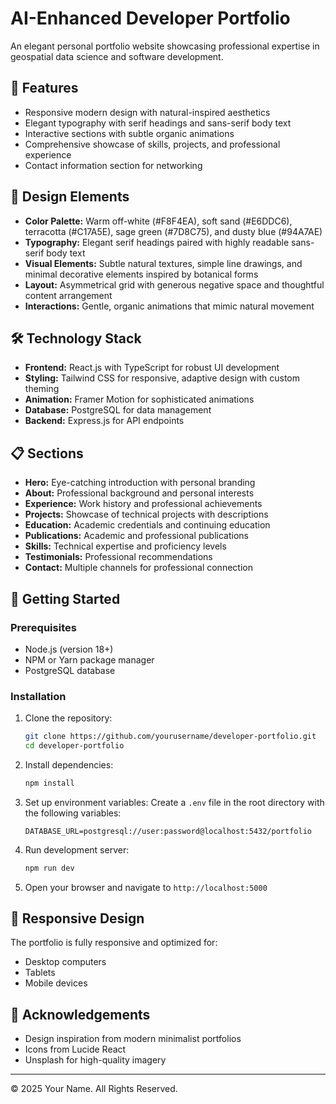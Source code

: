 # AI-Enhanced Developer Portfolio

An elegant personal portfolio website showcasing professional expertise in geospatial data science and software development.

## 🌟 Features

- Responsive modern design with natural-inspired aesthetics
- Elegant typography with serif headings and sans-serif body text
- Interactive sections with subtle organic animations
- Comprehensive showcase of skills, projects, and professional experience
- Contact information section for networking

## 🎨 Design Elements

- **Color Palette:** Warm off-white (#F8F4EA), soft sand (#E6DDC6), terracotta (#C17A5E), sage green (#7D8C75), and dusty blue (#94A7AE)
- **Typography:** Elegant serif headings paired with highly readable sans-serif body text
- **Visual Elements:** Subtle natural textures, simple line drawings, and minimal decorative elements inspired by botanical forms
- **Layout:** Asymmetrical grid with generous negative space and thoughtful content arrangement
- **Interactions:** Gentle, organic animations that mimic natural movement

## 🛠️ Technology Stack

- **Frontend:** React.js with TypeScript for robust UI development
- **Styling:** Tailwind CSS for responsive, adaptive design with custom theming
- **Animation:** Framer Motion for sophisticated animations
- **Database:** PostgreSQL for data management
- **Backend:** Express.js for API endpoints

## 📋 Sections

- **Hero:** Eye-catching introduction with personal branding
- **About:** Professional background and personal interests
- **Experience:** Work history and professional achievements
- **Projects:** Showcase of technical projects with descriptions
- **Education:** Academic credentials and continuing education
- **Publications:** Academic and professional publications
- **Skills:** Technical expertise and proficiency levels
- **Testimonials:** Professional recommendations
- **Contact:** Multiple channels for professional connection

## 🚀 Getting Started

### Prerequisites

- Node.js (version 18+)
- NPM or Yarn package manager
- PostgreSQL database

### Installation

1. Clone the repository:
   ```bash
   git clone https://github.com/yourusername/developer-portfolio.git
   cd developer-portfolio
   ```

2. Install dependencies:
   ```bash
   npm install
   ```

3. Set up environment variables:
   Create a `.env` file in the root directory with the following variables:
   ```
   DATABASE_URL=postgresql://user:password@localhost:5432/portfolio
   ```

4. Run development server:
   ```bash
   npm run dev
   ```

5. Open your browser and navigate to `http://localhost:5000`

## 📱 Responsive Design

The portfolio is fully responsive and optimized for:
- Desktop computers
- Tablets
- Mobile devices

## 🙌 Acknowledgements

- Design inspiration from modern minimalist portfolios
- Icons from Lucide React
- Unsplash for high-quality imagery

---

© 2025 Your Name. All Rights Reserved.